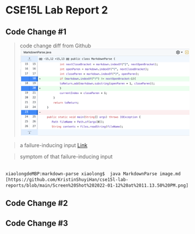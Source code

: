 # CSE15L Lab Report 2
## Code Change #1

> code change diff from Github
![Image](https://github.com/KristinShuyiHan/cse15l-lab-reports/blob/main/Screen%20Shot%202022-01-28%20at%207.11.40%20PM.png)

> a failure-inducing input
[Link](http://a.com)

> symptom of that failure-inducing input 

```

xiaolongdeMBP:markdown-parse xiaolong$  java MarkdownParse image.md  
[https://github.com/KristinShuyiHan/cse15l-lab-reports/blob/main/Screen%20Shot%202022-01-12%20at%2011.13.50%20PM.png]

```


## Code Change #2
## Code Change #3
